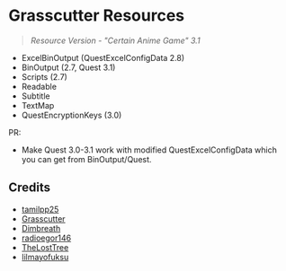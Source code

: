 # Grasscutter Resources
> <em>Resource Version - "Certain Anime Game" 3.1</em><br/>

- ExcelBinOutput (QuestExcelConfigData 2.8)
- BinOutput (2.7, Quest 3.1)
- Scripts (2.7)
- Readable
- Subtitle
- TextMap
- QuestEncryptionKeys (3.0)

PR:
- Make Quest 3.0-3.1 work with modified QuestExcelConfigData which you can get from BinOutput/Quest.

## Credits 

 - [tamilpp25](https://github.com/tamilpp25/Grasscutter_Resources) <br/>
 - [Grasscutter](https://github.com/Grasscutters/Grasscutter) <br/>
 - [Dimbreath](https://github.com/Dimbreath) <br/>
 - [radioegor146](https://github.com/radioegor146) <br/>
 - [TheLostTree](https://github.com/TheLostTree) <br/>
 - [lilmayofuksu](https://github.com/lilmayofuksu/animepython)
